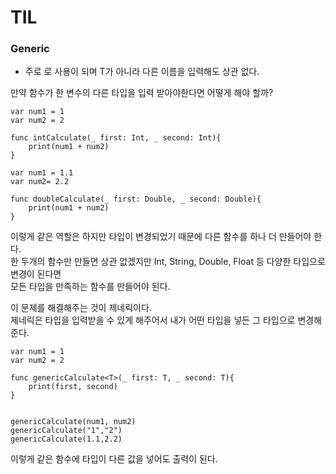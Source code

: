 #  TIL

### Generic
- 주로 <T>로 사용이 되며 T가 아니라 다른 이름을 입력해도 상관 없다.

만약 함수가 한 변수의 다른 타입을 입력 받아야한다면 어떻게 해야 할까?
```
var num1 = 1
var num2 = 2

func intCalculate(_ first: Int, _ second: Int){
    print(num1 + num2)
}

var num1 = 1.1
var num2= 2.2

func doubleCalculate(_ first: Double, _ second: Double){
    print(num1 + num2)
}
```
이렇게 같은 역할은 하지만 타입이 변경되었기 때문에 다른 함수를 하나 더 만들어야 한다.    
한 두개의 함수만 만들면 상관 없겠지만 Int, String, Double, Float 등 다양한 타입으로 변경이 된다면   
모든 타입을 만족하는 함수를 만들어야 된다.  

이 문제를 해결해주는 것이 제네릭이다.   
제네릭은 타입을 입력받을 수 있게 해주어서 내가 어떤 타입을 넣든 그 타입으로 변경해준다.   
```
var num1 = 1
var num2 = 2

func genericCalculate<T>(_ first: T, _ second: T){
    print(first, second)
}


genericCalculate(num1, num2)
genericCalculate("1","2")
genericCalculate(1.1,2.2)
```

이렇게 같은 함수에 타입이 다른 값을 넣어도 출력이 된다.   
